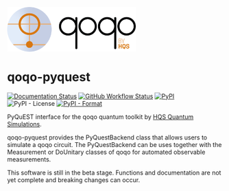 <img src="qoqo_Logo_vertical_color.png" alt="qoqo logo" width="300" />

# qoqo-pyquest

[![Documentation Status](https://readthedocs.org/projects/qoqo_pyquest/badge/?version=latest)](https://qoqo_pyquest.readthedocs.io/en/latest/?badge=latest)
[![GitHub Workflow Status](https://github.com/HQSquantumsimulations/qoqo_pyquest/workflows/ci_tests/badge.svg)](https://github.com/HQSquantumsimulations/qoqo_pyquest/actions)
[![PyPI](https://img.shields.io/pypi/v/qoqo_pyquest)](https://pypi.org/project/qoqo_pyquest/)
![PyPI - License](https://img.shields.io/pypi/l/qoqo_pyquest)
[![PyPI - Format](https://img.shields.io/pypi/format/qoqo_pyquest)](https://pypi.org/project/qoqo_pyquest/)

PyQuEST interface for the qoqo quantum toolkit by [HQS Quantum Simulations](https://quantumsimulations.de).

qoqo-pyquest provides the PyQuestBackend class that allows users to simulate a qoqo circuit.
The PyQuestBackend can be uses together with the Measurement or DoUnitary classes of qoqo for automated observable measurements.

This software is still in the beta stage. Functions and documentation are not yet complete and breaking changes can occur.

